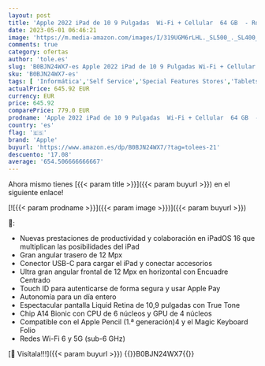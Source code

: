 ```yaml
---
layout: post
title: 'Apple 2022 iPad de 10 9 Pulgadas  Wi-Fi + Cellular  64 GB  - Rosa  10.ª generación '
date: 2023-05-01 06:46:21
image: 'https://m.media-amazon.com/images/I/319UGM6rLHL._SL500_._SL400_.jpg'
comments: true
category: ofertas
author: 'tole.es'
slug: 'B0BJN24WX7-es Apple 2022 iPad de 10 9 Pulgadas Wi-Fi + Cellular 64 GB -...'
sku: 'B0BJN24WX7-es'
tags: [ 'Informática','Self Service','Special Features Stores','Tablets','Vuelta al cole: Informática','apple','ipad','🇪🇸', ]
actualPrice: 645.92 EUR
currency: EUR
price: 645.92
comparePrice: 779.0 EUR
prodname: 'Apple 2022 iPad de 10 9 Pulgadas  Wi-Fi + Cellular  64 GB  - Rosa  10.ª generación '
country: 'es'
flag: '🇪🇸'
brand: 'Apple'
buyurl: 'https://www.amazon.es/dp/B0BJN24WX7/?tag=tolees-21'
descuento: '17.08'
average: '654.506666666667'
---
```


Ahora mismo tienes [{{< param title >}}]({{< param buyurl >}}) en el siguiente enlace!

[![{{< param prodname >}}]({{< param image >}})]({{< param buyurl >}})

🔎:

- Nuevas prestaciones de productividad y colaboración en iPadOS 16 que multiplican las posibilidades del iPad
- Gran angular trasero de 12 Mpx
- Conector USB-C para cargar el iPad y conectar accesorios
- Ultra gran angular frontal de 12 Mpx en horizontal con Encuadre Centrado
- Touch ID para autenticarse de forma segura y usar Apple Pay
- Autonomía para un día entero
- Espectacular pantalla Liquid Retina de 10,9 pulgadas con True Tone
- Chip A14 Bionic con CPU de 6 núcleos y GPU de 4 núcleos
- Compatible con el Apple Pencil (1.ª generación)4 y el Magic Keyboard Folio
- Redes Wi-Fi 6 y 5G (sub-6 GHz)

[🛒 Visítala!!!]({{< param buyurl >}})
{{<world>}}B0BJN24WX7{{</world>}}

